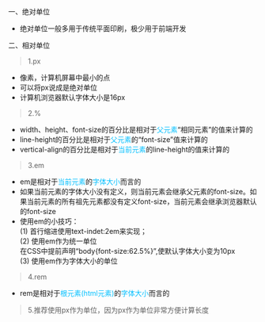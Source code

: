 一、绝对单位
- 绝对单位一般多用于传统平面印刷，极少用于前端开发  

二、相对单位  

>1.px
- 像素，计算机屏幕中最小的点
- 可以将px说成是绝对单位
- 计算机浏览器默认字体大小是16px

>2.%
- width、height、font-size的百分比是相对于<span style="color:deepskyblue">父元素</span>“相同元素”的值来计算的
- line-height的百分比是相对于<span style="color:deepskyblue">父元素</span>的“font-size”值来计算的
- vertical-align的百分比是相对于<span style="color:deepskyblue">当前元素</span>的line-height的值来计算的

>3.em
- em是相对于<span style="color:deepskyblue">当前元素</span>的<span style="color:deepskyblue">字体大小</span>而言的
- 如果当前元素的字体大小没有定义，则当前元素会继承父元素的font-size。如果当前元素的所有祖先元素都没有定义font-size，当前元素会继承浏览器默认的font-size
- 使用em的小技巧：  
(1) 首行缩进使用text-indet:2em来实现；  
(2) 使用em作为统一单位  
    在CSS中提前声明“body{font-size:62.5%}”,使默认字体大小变为10px  
(3) 使用em作为字体大小的单位

>4.rem
- rem是相对于<span style="color:deepskyblue">根元素(html元素)</span>的<span style="color:deepskyblue">字体大小</span>而言的

>5.推荐使用px作为单位，因为px作为单位非常方便计算长度
